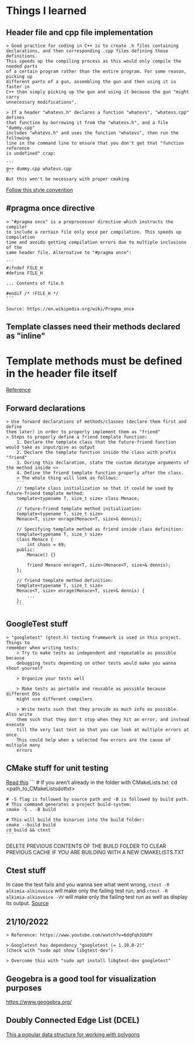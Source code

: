 # Things I learned


## Header file and cpp file implementation
    > Good practice for coding in C++ is to create .h files containing
    declarations, and then corresponding .cpp files defining those definitions.
    This speeds up the compiling process as this would only compile the needed parts
    of a certain program rather than the entire program. For some reason, picking up
    different parts of a gun, assembling the gun and then using it is faster in
    C++ than simply picking up the gun and using it because the gun "might carry
    unnecessary modifications".

    > If a header "whatevs.h" declares a function "whatevs", "whatevs.cpp" defines 
    that function by borrowing it from the "whatevs.h", and a file "dummy.cpp"
    includes "whatevs.h" and uses the function "whatevs", then run the following
    line in the command line to ensure that you don't get that "function reference
    is undefined" crap:

    ```
    g++ dummy.cpp whatevs.cpp
    ```
    But this won't be necessary with proper cmaking

[Follow this style convention](https://google.github.io/styleguide/cppguide.html)


## \#pragma once directive
    > "#pragma once" is a preprocessor directive which instructs the compiler 
    to include a certain file only once per compilation. This speeds up compilation 
    time and avoids getting compilation errors due to multiple inclusions of the
    same header file. Alternative to "#pragma once":

    ```
    #ifndef FILE_H
    #define FILE_H

    ... Contents of file.h

    #endif /* !FILE_H */
    ```

    Source: https://en.wikipedia.org/wiki/Pragma_once


## Template classes need their methods declared as "inline"
# Template methods must be defined in the header file itself
[Reference](https://isocpp.org/wiki/faq/templates#templates-defn-vs-decl)


## Forward declarations
    > Use forward declarations of methods/classes (declare them first and define 
    them later) in order to properly implement them as "friend"
    > Steps to properly define a friend template function:
        1. Declare the template class that the future-friend function would take as input/give as output
        2. Declare the template function inside the class with prefix "friend"
        3. During this declaration, state the custom datatype arguments of the method inside <>
        4. Define the friend template function properly after the class.
        > The whole thing will look as follows:
        ```
        // template class initialization so that it could be used by future-friend template method:
        template<typename T, size_t size> class Menace;

        // future-friend template method initialization:
        template<typename T, size_t size>
        Menace<T, size> enrage(Menace<T, size>& dennis);

        // Specifying template method as friend inside class definition:
        template<typename T, size_t size>
        class Menace {
            int chaos = 69;
        public:
            Menace() {}

            friend Menace enrage<T, size>(Menace<T, size>& dennis);
        };

        // friend template method definition:
        template<typename T, size_t size>
        Menace<T, size> enrage(Menace<T, size>& dennis) {
            ...
        };
        ```


## GoogleTest stuff
    > "googletest" (gtest.h) testing framework is used in this project. Things to
    remember when writing tests:
        > Try to make tests as independent and repeatable as possible because
        debugging tests depending on other tests would make you wanna shoot yourself
        
        > Organize your tests well
        
        > Make tests as portable and reusable as possible because different OSs
        might use different compilers
        
        > Write tests such that they provide as much info as possible. Also write
        them such that they don't stop when they hit an error, and instead execute
        till the very last test so that you can look at multiple errors at once.
        This could help when a selected few errors are the cause of multiple many
        errors


## CMake stuff for unit testing
[Read this](https://cmake.org/cmake/help/latest/manual/cmake.1.html)
    ```
    # If you aren't already in the folder with CMakeLists.txt:
    cd <path_to_CMakeListsdottxt>

    # -S flag is followed by source path and -B is followed by build path.
    # This command generates a project build-system:
    cmake -S . -B build

    # This will build the binaries into the build folder:
    cmake --build build
    cd build && ctest
    ```
DELETE PREVIOUS CONTENTS OF THE BUILD FOLDER TO CLEAR PREVIOUS CACHE IF YOU ARE 
BUILDING WITH A NEW CMAKELISTS.TXT
 


## Ctest stuff
In case the test fails and you wanna see what went wrong,
    ```
    ctest -R alkimia-alkinvoice
    ```
will make only the failing test run, and
    ```
    ctest -R alkimia-alkinvoice -VV
    ```
will make only the failing test run as well as display its output.
[Source](https://stackoverflow.com/questions/6931143/how-to-find-where-the-error-is-while-running-ctest)

    
## 21/10/2022
    > Reference: https://www.youtube.com/watch?v=6dqFqh3UbPY

    > Googletest has dependency "googletest (= 1.10.0-2)"
    (Check with "sudo apt show libgtest-dev")

    > Overcome this with "sudo apt install libgtest-dev googletest"

## Geogebra is a good tool for visualization purposes
https://www.geogebra.org/

## Doubly Connected Edge List (DCEL)
[This a popular data structure for working with polygons](https://en.wikipedia.org/wiki/Doubly_connected_edge_list)
